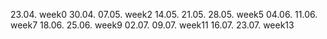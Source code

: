 23.04. week0
30.04.
07.05. week2
14.05. 
21.05.
28.05. week5
04.06.
11.06. week7
18.06.
25.06. week9
02.07.
09.07. week11
16.07.
23.07. week13

